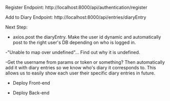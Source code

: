 Register Endpoint:
http://localhost:8000/api/authentication/register

Add to Diary Endpoint:
http://localhost:8000/api/entries/diaryEntry


Next Step:

- axios.post the diaryEntry. Make the user id dynamic and automatically post to the right user's DB depending on who is logged in. 

-"Unable to map over undefined"... Find out why it is undefined.

-Get the username from params or token or something? 
Then automatically add it with diary entries so we know who's diary it corresponds to. This allows us to easily show each user their specific diary entries in future. 

- Deploy Front-end

- Deploy Back-end